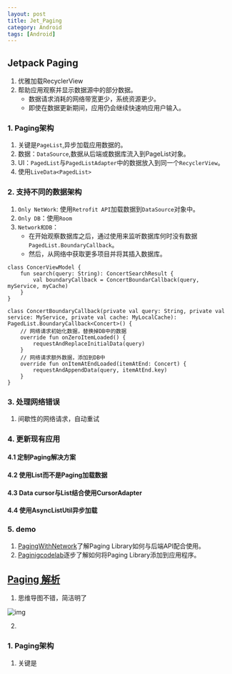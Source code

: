 ```yaml
---
layout: post
title: Jet_Paging
category: Android
tags: [Android]
---
```


## Jetpack Paging

1. 优雅加载RecyclerView
2. 帮助应用观察并显示数据源中的部分数据。
	* 数据请求消耗的网络带宽更少，系统资源更少。
	* 即使在数据更新期间，应用仍会继续快速响应用户输入。


### 1. Paging架构
1. 关键是`PageList`,异步加载应用数据的。
2. 数据：`DataSource`,数据从后端或数据库流入到PageList对象。
3. UI：`PagedList`与`PagedListAdapter`中的数据放入到同一个`RecyclerView`。
4. 使用`LiveData<PagedList>`

### 2. 支持不同的数据架构
1. `Only NetWork`: 使用`Retrofit API`加载数据到`DataSource`对象中。
2. `Only DB`：使用`Room`
3. `Network和DB`：
	* 在开始观察数据库之后，通过使用来监听数据库何时没有数据 `PagedList.BoundaryCallback`。
	* 然后，从网络中获取更多项目并将其插入数据库。

```
class ConcerViewModel {
	fun search(query: String): ConcertSearchResult {
		val boundaryCallback = ConcertBoundarCallback(query, myService, myCache)
	}
}

class ConcertBoundaryCallback(private val query: String, private val service: MyService, private val cache: MyLocalCache): PagedList.BoundaryCallback<Concert>() {
	// 网络请求初始化数据，替换掉DB中的数据
	override fun onZeroItemLoaded() {
		requestAndReplaceInitialData(query)
	}
	// 网络请求额外数据，添加到DB中
	override fun onItemAtEndLoaded(itemAtEnd: Concert) {
		requestAndAppendData(query, itemAtEnd.key)
	}
}
```

### 3. 处理网络错误
1. 间歇性的网络请求，自动重试

### 4. 更新现有应用

#### 4.1 定制Paging解决方案

#### 4.2 使用List而不是Paging加载数据

#### 4.3 Data cursor与List结合使用CursorAdapter


#### 4.4 使用AsyncListUtil异步加载

### 5. demo
1. [PagingWithNetwork](https://github.com/googlesamples/android-architecture-components/tree/master/PagingWithNetworkSample)了解Paging Library如何与后端API配合使用。
2. [Paginigcodelab](https://codelabs.developers.google.com/codelabs/android-paging/index.html)逐步了解如何将Paging Library添加到应用程序。



## [Paging 解析](https://juejin.im/post/5db06bb6518825646d79070b)

1. 思维导图不错，简洁明了

![img](https://mmbiz.qpic.cn/mmbiz_png/v1LbPPWiaSt4Jwbb1IaZwyibffKERwSuoVx7lPqKliahklic8IyrjAX2ib8ZOvywLUOAqE5Jc0je419mG28TII5XbmA/640?wx_fmt=png&tp=webp&wxfrom=5&wx_lazy=1&wx_co=1)

2. 

### 1. Paging架构

1. 关键是